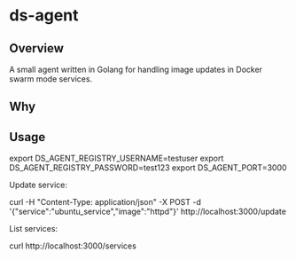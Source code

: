 # ds-agent

Overview
---
A small agent written in Golang for handling image updates in Docker swarm mode services.

Why
---

Usage
---

export DS_AGENT_REGISTRY_USERNAME=testuser 
export DS_AGENT_REGISTRY_PASSWORD=test123 
export DS_AGENT_PORT=3000 

Update service:

curl -H "Content-Type: application/json" -X POST -d '{"service":"ubuntu_service","image":"httpd"}' http://localhost:3000/update

List services:

curl http://localhost:3000/services
